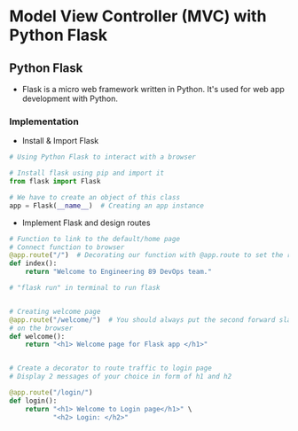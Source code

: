 # Model View Controller (MVC) with Python Flask

## Python Flask

- Flask is a micro web framework written in Python. It's used for web app development with Python.

### Implementation

- Install & Import Flask
```python
# Using Python Flask to interact with a browser

# Install flask using pip and import it
from flask import Flask

# We have to create an object of this class
app = Flask(__name__)  # Creating an app instance
```

- Implement Flask and design routes
```python
# Function to link to the default/home page
# Connect function to browser
@app.route("/")  # Decorating our function with @app.route to set the route in our browser
def index():
    return "Welcome to Engineering 89 DevOps team."

# "flask run" in terminal to run flask


# Creating welcome page
@app.route("/welcome/")  # You should always put the second forward slash so that it works even if you don't write it
# on the browser
def welcome():
    return "<h1> Welcome page for Flask app </h1>"


# Create a decorator to route traffic to login page
# Display 2 messages of your choice in form of h1 and h2

@app.route("/login/")
def login():
    return "<h1> Welcome to Login page</h1>" \
           "<h2> Login: </h2>"
```